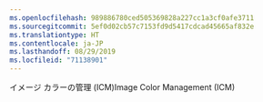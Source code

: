 ```yaml
---
ms.openlocfilehash: 989886780ced505369828a227cc1a3cf0afe3711
ms.sourcegitcommit: 5ef0d02cb57c7153fd9d5417cdcad45665af832e
ms.translationtype: HT
ms.contentlocale: ja-JP
ms.lasthandoff: 08/29/2019
ms.locfileid: "71138901"
---
```

<span data-ttu-id="070ee-101">イメージ カラーの管理 (ICM)</span><span class="sxs-lookup"><span data-stu-id="070ee-101">Image Color Management (ICM)</span></span>